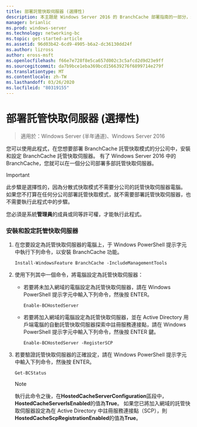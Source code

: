 ```yaml
---
title: 部署託管快取伺服器 (選擇性)
description: 本主題是 Windows Server 2016 的 BranchCache 部署指南的一部分，示範如何在分散式和託管快取模式中部署 BranchCache，以優化分公司的 WAN 頻寬使用量
manager: brianlic
ms.prod: windows-server
ms.technology: networking-bc
ms.topic: get-started-article
ms.assetid: 96d03b42-6cd9-4905-b6a2-dc36130dd24f
ms.author: lizross
author: eross-msft
ms.openlocfilehash: f66e7e728f8e5ca657d002c3c5afcd2d9d23e9ff
ms.sourcegitcommit: da7b9bce1eba369bcd156639276f6899714e279f
ms.translationtype: MT
ms.contentlocale: zh-TW
ms.lasthandoff: 03/26/2020
ms.locfileid: "80319155"
---
```

# <a name="deploy-hosted-cache-servers-optional"></a>部署託管快取伺服器 (選擇性)

>適用於：Windows Server (半年通道)、Windows Server 2016

您可以使用此程式，在您想要部署 BranchCache 託管快取模式的分公司中，安裝和設定 BranchCache 託管快取伺服器。 有了 Windows Server 2016 中的 BranchCache，您就可以在一個分公司部署多部託管快取伺服器。  
  
> [!IMPORTANT]  
> 此步驟是選擇性的，因為分散式快取模式不需要分公司的託管快取伺服器電腦。 如果您不打算在任何分公司部署託管快取模式，就不需要部署託管快取伺服器，也不需要執行此程式中的步驟。  
  
您必須是系統**管理員**的成員或同等許可權，才能執行此程式。  
  
### <a name="to-install-and-configure-a-hosted-cache-server"></a>安裝和設定託管快取伺服器  
  
1.  在您要設定為託管快取伺服器的電腦上，于 Windows PowerShell 提示字元中執行下列命令，以安裝 BranchCache 功能。  
  
    `Install-WindowsFeature BranchCache -IncludeManagementTools`  
  
2.  使用下列其中一個命令，將電腦設定為託管快取伺服器：  
  
    -   若要將未加入網域的電腦設定為託管快取伺服器，請在 Windows PowerShell 提示字元中輸入下列命令，然後按 ENTER。  
  
        `Enable-BCHostedServer`  
  
    -   若要將加入網域的電腦設定為託管快取伺服器，並在 Active Directory 用戶端電腦的自動託管快取伺服器探索中註冊服務連接點，請在 Windows PowerShell 提示字元中輸入下列命令，然後按 ENTER 鍵。  
  
        `Enable-BCHostedServer -RegisterSCP`  
  
3.  若要驗證託管快取伺服器的正確設定，請在 Windows PowerShell 提示字元中輸入下列命令，然後按 ENTER。  
  
    `Get-BCStatus`  
  
    > [!NOTE]  
    > 執行此命令之後，在**HostedCacheServerConfiguration**區段中， **HostedCacheServerIsEnabled**的值為**True**。 如果您已將加入網域的託管快取伺服器設定為在 Active Directory 中註冊服務連接點（SCP），則**HostedCacheScpRegistrationEnabled**的值為**True**。  
  

